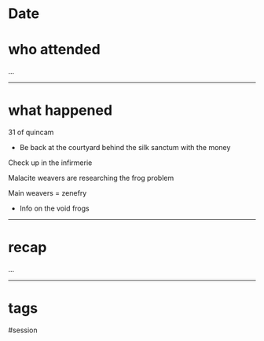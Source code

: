 # Date



# who attended

...

---
# what happened

31 of quincam

- Be back at the courtyard behind the silk sanctum with the money

Check up in the infirmerie

Malacite weavers are researching the frog problem

Main weavers = zenefry

- Info on the void frogs

---
# recap

...

---
# tags

#session